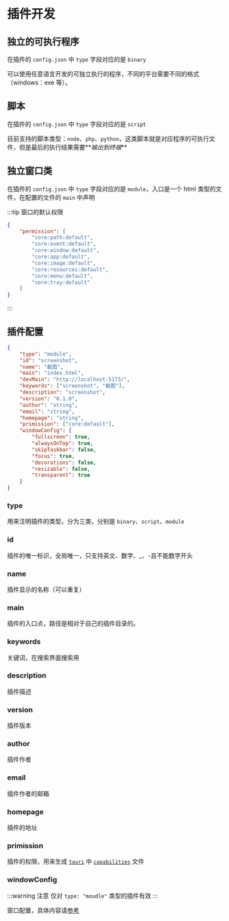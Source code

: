 # 插件开发

## 独立的可执行程序

在插件的 `config.json` 中 `type` 字段对应的是 `binary`

可以使用任意语言开发的可独立执行的程序，不同的平台需要不同的格式（windows：exe 等）。

## 脚本

在插件的 `config.json` 中 `type` 字段对应的是 `script`

目前支持的脚本类型：`node`、`php`、`python`，这类脚本就是对应程序的可执行文件，但是最后的执行结果需要**_输出到终端_**

## 独立窗口类

在插件的 `config.json` 中 `type` 字段对应的是 `module`，入口是一个 html 类型的文件，在配置的文件的 `main` 中声明

:::tip 窗口的默认权限

```json
{
    "permission": [
        "core:path:default", 
        "core:event:default", 
        "core:window:default", 
        "core:app:default", 
        "core:image:default", 
        "core:resources:default", 
        "core:menu:default", 
        "core:tray:default"
    ]
}
```

:::

## 插件配置

```json
{
    "type": "module",
    "id": "screenshot",
    "name": "截图",
    "main": "index.html",
    "devMain": "http://localhost:5173/",
    "keywords": ["screenshot", "截图"],
    "description": "screenshot",
    "version": "0.1.0",
    "author": "string",
    "email": "string",
    "homepage": "string",
    "primission": ["core:default"],
    "windowConfig": {
        "fullscreen": true,
        "alwaysOnTop": true,
        "skipTaskbar": false,
        "focus": true,
        "decorations": false,
        "resizable": false,
        "transparent": true
    }
}
```

### type

用来注明插件的类型，分为三类，分别是 `binary`、`script`、`module`

### id

插件的唯一标识，全局唯一，只支持英文、数字、_、-且不能数字开头

### name

插件显示的名称（可以重复）

### main

插件的入口点，路径是相对于自己的插件目录的。

### keywords

关键词，在搜索界面搜索用

### description

插件描述

### version

插件版本

### author

插件作者

### email

插件作者的邮箱

### homepage

插件的地址

### primission

插件的权限，用来生成 [`tauri`](https://beta.tauri.app/start/) 中 [`capabilities`](<https://beta.tauri.app/security/capabilities/>) 文件

### windowConfig

:::warning 注意
仅对 `type: "moudle"` 类型的插件有效
:::

窗口配置，具体内容请[参考](https://beta.tauri.app/reference/config/#windowconfig)
